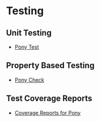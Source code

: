 # Testing

## Unit Testing

- [Pony Test](https://stdlib.ponylang.io/pony_test--index/)

## Property Based Testing

- [Pony Check](https://stdlib.ponylang.io/pony_check--index/)

## Test Coverage Reports

- [Coverage Reports for Pony](testing/coverage-reports.md)
